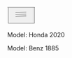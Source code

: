 [<img src="thing1.png" alt="hi" class="inline"/>](https://projectemiszero.github.io/Project-EmisZero/)

Model: Honda 2020

Model: Benz 1885
